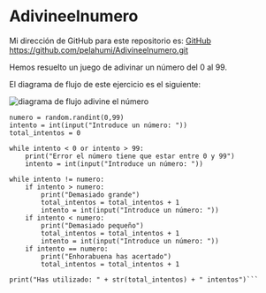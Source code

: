 # Adivineelnumero

Mi dirección de GitHub para este repositorio es: [GitHub](https://github.com/pelahumi/Adivineelnumero.git)
https://github.com/pelahumi/Adivineelnumero.git

Hemos resuelto un juego de adivinar un número del 0 al 99.

El diagrama de flujo de este ejercicio es el siguiente:

![diagrama de flujo adivine el número](/pelahumi/Adivineelnumero/Diagrama.jpg)

```import random
numero = random.randint(0,99)
intento = int(input("Introduce un número: "))
total_intentos = 0

while intento < 0 or intento > 99:
    print("Error el número tiene que estar entre 0 y 99")  
    intento = int(input("Introduce un número: "))

while intento != numero:
    if intento > numero:
        print("Demasiado grande")
        total_intentos = total_intentos + 1
        intento = int(input("Introduce un número: "))
    if intento < numero:
        print("Demasiado pequeño")
        total_intentos = total_intentos + 1
        intento = int(input("Introduce un número: "))
    if intento == numero:
        print("Enhorabuena has acertado")
        total_intentos = total_intentos + 1

print("Has utilizado: " + str(total_intentos) + " intentos")```

